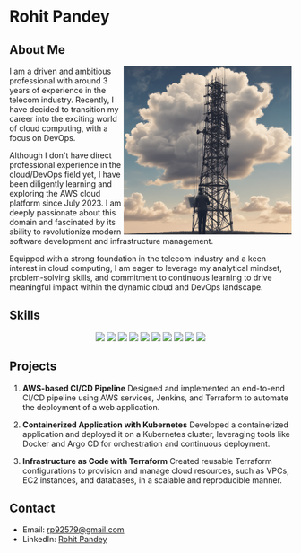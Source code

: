 # Rohit Pandey

## About Me
<img align="right" src="https://github.com/Rohit3Pandey/Images/blob/main/replicate-prediction-ycgach7y91rgc0cevmr8ch23nm.png" width="300" height="300" />

I am a driven and ambitious professional with around 3 years of experience in the telecom industry. Recently, I have decided to transition my career into the exciting world of cloud computing, with a focus on DevOps.

Although I don't have direct professional experience in the cloud/DevOps field yet, I have been diligently learning and exploring the AWS cloud platform since July 2023. I am deeply passionate about this domain and fascinated by its ability to revolutionize modern software development and infrastructure management.

Equipped with a strong foundation in the telecom industry and a keen interest in cloud computing, I am eager to leverage my analytical mindset, problem-solving skills, and commitment to continuous learning to drive meaningful impact within the dynamic cloud and DevOps landscape.
## Skills
<p align="center">
  <img src="https://img.shields.io/badge/AWS-232F3E?style=for-the-badge&logo=amazon-aws&logoColor=white" />
  <img src="https://img.shields.io/badge/Docker-2496ED?style=for-the-badge&logo=docker&logoColor=white" />
  <img src="https://img.shields.io/badge/Jenkins-D24939?style=for-the-badge&logo=jenkins&logoColor=white" />
  <img src="https://img.shields.io/badge/Argo CD-EF7B4D?style=for-the-badge&logo=argo&logoColor=white" />
  <img src="https://img.shields.io/badge/Terraform-7B42BC?style=for-the-badge&logo=terraform&logoColor=white" />
  <img src="https://img.shields.io/badge/Python-3776AB?style=for-the-badge&logo=python&logoColor=white" />
  <img src="https://img.shields.io/badge/Kubernetes-326CE5?style=for-the-badge&logo=kubernetes&logoColor=white" />
  <img src="https://img.shields.io/badge/Ansible-EE0000?style=for-the-badge&logo=ansible&logoColor=white" />
  <img src="https://img.shields.io/badge/Bash-4EAA25?style=for-the-badge&logo=gnu-bash&logoColor=white" />
  <img src="https://img.shields.io/badge/Linux-FCC624?style=for-the-badge&logo=linux&logoColor=black" />
</p>

## Projects
1. **AWS-based CI/CD Pipeline**
   Designed and implemented an end-to-end CI/CD pipeline using AWS services, Jenkins, and Terraform to automate the deployment of a web application.

2. **Containerized Application with Kubernetes**
   Developed a containerized application and deployed it on a Kubernetes cluster, leveraging tools like Docker and Argo CD for orchestration and continuous deployment.

3. **Infrastructure as Code with Terraform**
   Created reusable Terraform configurations to provision and manage cloud resources, such as VPCs, EC2 instances, and databases, in a scalable and reproducible manner.

## Contact
- Email: rp92579@gmail.com
- LinkedIn: [Rohit Pandey](linkedin.com/in/rohit-pandey-2a82072b1)
